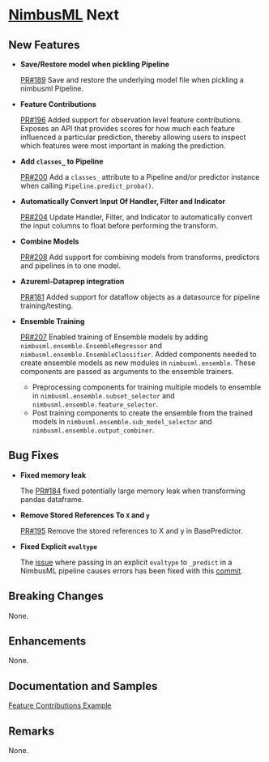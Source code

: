 # [NimbusML](https://docs.microsoft.com/en-us/nimbusml/overview) Next

## **New Features**

- **Save/Restore model when pickling Pipeline**

   [PR#189](https://github.com/microsoft/NimbusML/pull/189) Save and restore
   the underlying model file when pickling a nimbusml Pipeline.

- **Feature Contributions**

  [PR#196](https://github.com/microsoft/NimbusML/pull/196) Added support for observation level feature contributions. Exposes an API that provides scores for how much each feature influenced a particular prediction, thereby allowing users to inspect which features were most important in making the prediction.

- **Add `classes_` to Pipeline**

   [PR#200](https://github.com/microsoft/NimbusML/pull/200) Add a `classes_`
   attribute to a Pipeline and/or predictor instance when calling
   `Pipeline.predict_proba()`.

- **Automatically Convert Input Of Handler, Filter and Indicator**

   [PR#204](https://github.com/microsoft/NimbusML/pull/204) Update Handler,
   Filter, and Indicator to automatically convert the input columns to float
   before performing the transform.

- **Combine Models**

   [PR#208](https://github.com/microsoft/NimbusML/pull/208) Add support for
   combining models from transforms, predictors and pipelines in to one model.

- **Azureml-Dataprep integration**

   [PR#181](https://github.com/microsoft/NimbusML/pull/181) Added support for
   dataflow objects as a datasource for pipeline training/testing.
   
- **Ensemble Training**

  [PR#207](https://github.com/microsoft/NimbusML/pull/207) Enabled training of
  Ensemble models by adding `nimbusml.ensemble.EnsembleRegressor` and 
  `nimbusml.ensemble.EnsembleClassifier`. Added components needed
  to create ensemble models as new modules in `nimbusml.ensemble`. These
  components are passed as arguments to the ensemble trainers.
  - Preprocessing components for training multiple models to ensemble in 
  `nimbusml.ensemble.subset_selector` and  `nimbusml.ensemble.feature_selector`.
  - Post training components to create the ensemble from the trained models in
  `nimbusml.ensemble.sub_model_selector` and `nimbusml.ensemble.output_combiner`.

## **Bug Fixes**

- **Fixed memory leak**

   The [PR#184](https://github.com/microsoft/NimbusML/pull/184) fixed potentially
   large memory leak when transforming pandas dataframe.

- **Remove Stored References To `X` and `y`**

   [PR#195](https://github.com/microsoft/NimbusML/pull/195) Remove the stored
   references to X and y in BasePredictor.

- **Fixed Explicit `evaltype`**

   The [issue](https://github.com/microsoft/NimbusML/issues/193) where passing
   in an explicit `evaltype` to `_predict` in a NimbusML pipeline causes errors
   has been fixed with this
   [commit](https://github.com/microsoft/NimbusML/commit/1f97c9ef55f5e257f989db5f375cca5c55880258).

## **Breaking Changes**

None.

## **Enhancements**

None.

## **Documentation and Samples**

[Feature Contributions Example](https://github.com/microsoft/NimbusML/blob/master/src/python/nimbusml/examples/PipelineWithFeatureContributions.py)
  

## **Remarks**

None.
